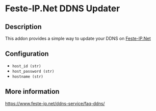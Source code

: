 # Feste-IP.Net DDNS Updater

## Description

This addon provides a simple way to update your DDNS on [Feste-IP.Net](https://www.feste-ip.net/)

## Configuration

* `host_id (str)`
* `host_password (str)`
* `hostname (str)`

## More information

https://www.feste-ip.net/ddns-service/faq-ddns/

